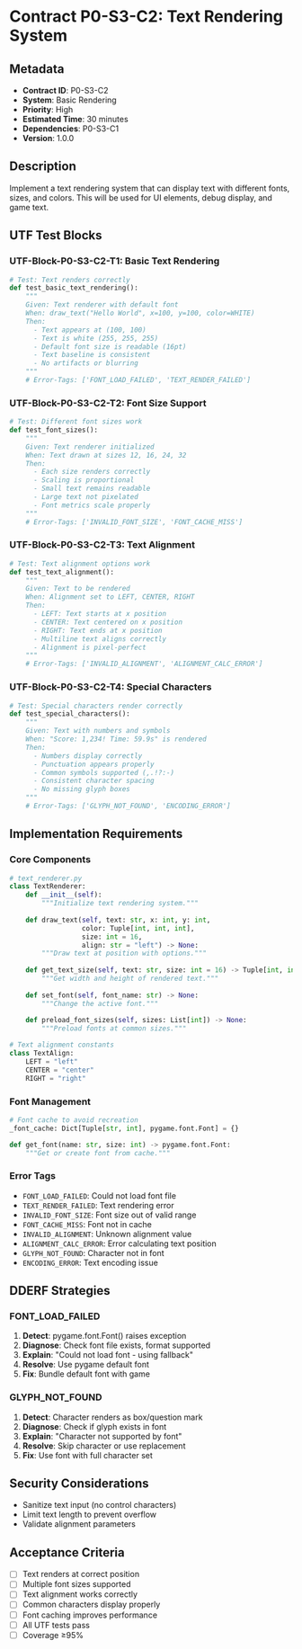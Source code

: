 # Contract P0-S3-C2: Text Rendering System

## Metadata
- **Contract ID**: P0-S3-C2
- **System**: Basic Rendering
- **Priority**: High
- **Estimated Time**: 30 minutes
- **Dependencies**: P0-S3-C1
- **Version**: 1.0.0

## Description
Implement a text rendering system that can display text with different fonts, sizes, and colors. This will be used for UI elements, debug display, and game text.

## UTF Test Blocks

### UTF-Block-P0-S3-C2-T1: Basic Text Rendering
```python
# Test: Text renders correctly
def test_basic_text_rendering():
    """
    Given: Text renderer with default font
    When: draw_text("Hello World", x=100, y=100, color=WHITE)
    Then:
      - Text appears at (100, 100)
      - Text is white (255, 255, 255)
      - Default font size is readable (16pt)
      - Text baseline is consistent
      - No artifacts or blurring
    """
    # Error-Tags: ['FONT_LOAD_FAILED', 'TEXT_RENDER_FAILED']
```

### UTF-Block-P0-S3-C2-T2: Font Size Support
```python
# Test: Different font sizes work
def test_font_sizes():
    """
    Given: Text renderer initialized
    When: Text drawn at sizes 12, 16, 24, 32
    Then:
      - Each size renders correctly
      - Scaling is proportional
      - Small text remains readable
      - Large text not pixelated
      - Font metrics scale properly
    """
    # Error-Tags: ['INVALID_FONT_SIZE', 'FONT_CACHE_MISS']
```

### UTF-Block-P0-S3-C2-T3: Text Alignment
```python
# Test: Text alignment options work
def test_text_alignment():
    """
    Given: Text to be rendered
    When: Alignment set to LEFT, CENTER, RIGHT
    Then:
      - LEFT: Text starts at x position
      - CENTER: Text centered on x position
      - RIGHT: Text ends at x position
      - Multiline text aligns correctly
      - Alignment is pixel-perfect
    """
    # Error-Tags: ['INVALID_ALIGNMENT', 'ALIGNMENT_CALC_ERROR']
```

### UTF-Block-P0-S3-C2-T4: Special Characters
```python
# Test: Special characters render correctly
def test_special_characters():
    """
    Given: Text with numbers and symbols
    When: "Score: 1,234! Time: 59.9s" is rendered
    Then:
      - Numbers display correctly
      - Punctuation appears properly
      - Common symbols supported (,.!?:-)
      - Consistent character spacing
      - No missing glyph boxes
    """
    # Error-Tags: ['GLYPH_NOT_FOUND', 'ENCODING_ERROR']
```

## Implementation Requirements

### Core Components
```python
# text_renderer.py
class TextRenderer:
    def __init__(self):
        """Initialize text rendering system."""
        
    def draw_text(self, text: str, x: int, y: int,
                  color: Tuple[int, int, int],
                  size: int = 16,
                  align: str = "left") -> None:
        """Draw text at position with options."""
        
    def get_text_size(self, text: str, size: int = 16) -> Tuple[int, int]:
        """Get width and height of rendered text."""
        
    def set_font(self, font_name: str) -> None:
        """Change the active font."""
        
    def preload_font_sizes(self, sizes: List[int]) -> None:
        """Preload fonts at common sizes."""

# Text alignment constants
class TextAlign:
    LEFT = "left"
    CENTER = "center"
    RIGHT = "right"
```

### Font Management
```python
# Font cache to avoid recreation
_font_cache: Dict[Tuple[str, int], pygame.font.Font] = {}

def get_font(name: str, size: int) -> pygame.font.Font:
    """Get or create font from cache."""
```

### Error Tags
- `FONT_LOAD_FAILED`: Could not load font file
- `TEXT_RENDER_FAILED`: Text rendering error
- `INVALID_FONT_SIZE`: Font size out of valid range
- `FONT_CACHE_MISS`: Font not in cache
- `INVALID_ALIGNMENT`: Unknown alignment value
- `ALIGNMENT_CALC_ERROR`: Error calculating text position
- `GLYPH_NOT_FOUND`: Character not in font
- `ENCODING_ERROR`: Text encoding issue

## DDERF Strategies

### FONT_LOAD_FAILED
1. **Detect**: pygame.font.Font() raises exception
2. **Diagnose**: Check font file exists, format supported
3. **Explain**: "Could not load font - using fallback"
4. **Resolve**: Use pygame default font
5. **Fix**: Bundle default font with game

### GLYPH_NOT_FOUND
1. **Detect**: Character renders as box/question mark
2. **Diagnose**: Check if glyph exists in font
3. **Explain**: "Character not supported by font"
4. **Resolve**: Skip character or use replacement
5. **Fix**: Use font with full character set

## Security Considerations
- Sanitize text input (no control characters)
- Limit text length to prevent overflow
- Validate alignment parameters

## Acceptance Criteria
- [ ] Text renders at correct position
- [ ] Multiple font sizes supported
- [ ] Text alignment works correctly
- [ ] Common characters display properly
- [ ] Font caching improves performance
- [ ] All UTF tests pass
- [ ] Coverage ≥95%